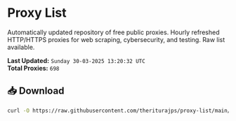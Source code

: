 # Proxy List

Automatically updated repository of free public proxies. Hourly refreshed HTTP/HTTPS proxies for web scraping, cybersecurity, and testing. Raw list available.

**Last Updated:** `Sunday 30-03-2025 13:20:32 UTC`  
**Total Proxies:** `698`

## 📥 Download
```bash
curl -O https://raw.githubusercontent.com/theriturajps/proxy-list/main/proxies.txt

